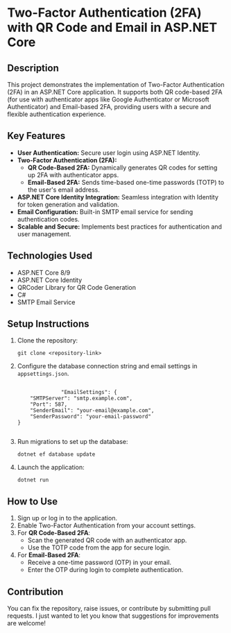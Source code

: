 <h1>Two-Factor Authentication (2FA) with QR Code and Email in ASP.NET Core</h1>

<h2>Description</h2>
    <p>
        This project demonstrates the implementation of Two-Factor Authentication (2FA) in an ASP.NET Core application. 
        It supports both QR code-based 2FA (for use with authenticator apps like Google Authenticator or Microsoft Authenticator) 
        and Email-based 2FA, providing users with a secure and flexible authentication experience.
    </p>

  <h2>Key Features</h2>
    <ul>
        <li><strong>User Authentication:</strong> Secure user login using ASP.NET Identity.</li>
        <li><strong>Two-Factor Authentication (2FA):</strong>
            <ul>
                <li><strong>QR Code-Based 2FA:</strong> Dynamically generates QR codes for setting up 2FA with authenticator apps.</li>
                <li><strong>Email-Based 2FA:</strong> Sends time-based one-time passwords (TOTP) to the user's email address.</li>
            </ul>
        </li>
        <li><strong>ASP.NET Core Identity Integration:</strong> Seamless integration with Identity for token generation and validation.</li>
        <li><strong>Email Configuration:</strong> Built-in SMTP email service for sending authentication codes.</li>
        <li><strong>Scalable and Secure:</strong> Implements best practices for authentication and user management.</li>
    </ul>

  <h2>Technologies Used</h2>
    <ul>
        <li>ASP.NET Core 8/9</li>
        <li>ASP.NET Core Identity</li>
        <li>QRCoder Library for QR Code Generation</li>
        <li>C#</li>
        <li>SMTP Email Service</li>
    </ul>

  <h2>Setup Instructions</h2>
    <ol>
        <li>Clone the repository:
            <pre><code>git clone &lt;repository-link&gt;</code></pre>
        </li>
        <li>Configure the database connection string and email settings in <code>appsettings.json</code>.
            <pre><code>
              "EmailSettings": {  
    "SMTPServer": "smtp.example.com",  
    "Port": 587,  
    "SenderEmail": "your-email@example.com",  
    "SenderPassword": "your-email-password"  
}
            </code></pre>
        </li>
        <li>Run migrations to set up the database:
            <pre><code>dotnet ef database update</code></pre>
        </li>
        <li>Launch the application:
            <pre><code>dotnet run</code></pre>
        </li>
    </ol>

  <h2>How to Use</h2>
    <ol>
        <li>Sign up or log in to the application.</li>
        <li>Enable Two-Factor Authentication from your account settings.</li>
        <li>For <strong>QR Code-Based 2FA</strong>:
            <ul>
                <li>Scan the generated QR code with an authenticator app.</li>
                <li>Use the TOTP code from the app for secure login.</li>
            </ul>
        </li>
        <li>For <strong>Email-Based 2FA</strong>:
            <ul>
                <li>Receive a one-time password (OTP) in your email.</li>
                <li>Enter the OTP during login to complete authentication.</li>
            </ul>
        </li>
    </ol>

  <h2>Contribution</h2>
    <p>
        You can fix the repository, raise issues, or contribute by submitting pull requests. 
        I just wanted to let you know that suggestions for improvements are welcome!
    </p>
